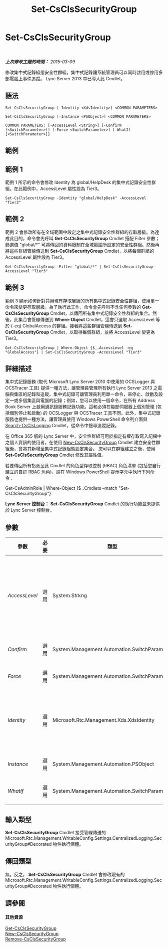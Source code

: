 ﻿---
title: Set-CsClsSecurityGroup
TOCTitle: Set-CsClsSecurityGroup
ms:assetid: 14e7d927-8d3e-4b36-867c-d4742101e751
ms:mtpsurl: https://technet.microsoft.com/zh-tw/library/JJ204700(v=OCS.15)
ms:contentKeyID: 49290179
ms.date: 08/10/2015
mtps_version: v=OCS.15
ms.translationtype: HT
---

# Set-CsClsSecurityGroup

 

_**上次修改主題的時間：** 2015-03-09_

修改集中式記錄組態安全性群組。集中式記錄讓系統管理員可以同時啟用或停用多部電腦上事件追蹤。 Lync Server 2013 中已導入此 Cmdlet。

## 語法

    Set-CsClsSecurityGroup [-Identity <XdsIdentity>] <COMMON PARAMETERS>

    Set-CsClsSecurityGroup [-Instance <PSObject>] <COMMON PARAMETERS>

    COMMON PARAMETERS: [-AccessLevel <String>] [-Confirm [<SwitchParameter>]] [-Force <SwitchParameter>] [-WhatIf [<SwitchParameter>]]

## 範例

## 範例 1

範例 1 所示的命令會修改 Identity 為 global/HelpDesk 的集中式記錄安全性群組。在此範例中，AccessLevel 屬性設為 Tier3。

    Set-CsClsSecurityGroup -Identity "global/HelpDesk" -AccessLevel "Tier3"

## 範例 2

範例 2 會修改所有在全域範圍中設定之集中式記錄安全性群組的存取層級。為達成此目的，命令會先呼叫 **Get-CsClsSecurityGroup** Cmdlet 搭配 Filter 參數；篩選值 "global/\*" 可將傳回的資料限制在全域範圍所設定的安全性群組。然後再將這些群組管線傳送到 **Set-CsClsSecurityGroup** Cmdlet，以將每個群組的 AccessLevel 屬性設為 Tier3。

    Get-CsClsSecurityGroup -Filter "global/*" | Set-CsClsSecurityGroup-AccessLevel "Tier3"

## 範例 3

範例 3 顯示如何針對共用現有存取層級的所有集中式記錄安全性群組，使用單一命令來變更存取層級。為了執行此工作，命令會先呼叫不含任何參數的 **Get-CsClsSecurityGroup** Cmdlet，以傳回所有集中式記錄安全性群組的集合。然後，此集合會管線傳送到 **Where-Object** Cmdlet，這會只選取 AccessLevel 等於 (-eq) GlobalAccess 的群組。接著將這些群組管線傳送到 **Set-CsClsSecurityGroup** Cmdlet，以取得每個群組，並將 AccessLevel 變更為 Tier3。

    Get-CsClsSecurityGroup | Where-Object {$_.AccessLevel -eq "GlobalAccess"} | Set-CsClsSecurityGroup -AccessLevel "Tier3"

## 詳細描述

集中式記錄服務 (取代 Microsoft Lync Server 2010 中使用的 OCSLogger 與 OCSTracer 工具) 提供一種方法，讓管理員管理所有執行 Lync Server 2013 之電腦與集區的記錄和追蹤。集中式記錄可讓管理員利用單一命令，來停止、啟動及設定一或多個集區與電腦的記錄；例如，您可以使用一個命令，在所有 Address Book Server 上啟用通訊錄服務記錄功能。這和必須在每部伺服器上個別管理 (包括個別停止和啟動) 的 OCSLogger 與 OCSTracer 工具不同。此外，集中式記錄服務也提供一種方法，讓管理員使用 Windows PowerShell 命令列介面與 [Search-CsClsLogging](search-csclslogging.md) Cmdlet，從命令中搜尋追蹤記錄。

在 Office 365 版的 Lync Server 中，安全性群組可用於指定有權存取寫入記檔中之個人資訊的使用者。在使用 [New-CsClsSecurityGroup](new-csclssecuritygroup.md) Cmdlet 建立安全性群組後，會將其新增至集中式記錄組態設定集合。 您可以在群組建立之後，使用 **Set-CsClsSecurityGroup** Cmdlet 修改其屬性值。

若要傳回所有指派至此 Cmdlet 的角色型存取控制 (RBAC) 角色清單 (包括您自行建立的自訂 RBAC 角色)，請在 Windows PowerShell 提示字元中執行下列命令：

Get-CsAdminRole | Where-Object {$\_.Cmdlets –match "Set-CsClsSecurityGroup"}

**Lync Server 控制台：** **Set-CsClsSecurityGroup** Cmdlet 的執行功能並未提供於 Lync Server 控制台。

## 參數


<table>
<colgroup>
<col style="width: 25%" />
<col style="width: 25%" />
<col style="width: 25%" />
<col style="width: 25%" />
</colgroup>
<thead>
<tr class="header">
<th>參數</th>
<th>必要</th>
<th>類型</th>
<th>說明</th>
</tr>
</thead>
<tbody>
<tr class="odd">
<td><p><em>AccessLevel</em></p></td>
<td><p>選用</p></td>
<td><p>System.Strkng</p></td>
<td><p>字串值，用來指定要指派給群組的存取層級。存取層級是由系統管理員指派，可用來分類安全性群組。例如：</p>
<p>-AccessLevel &quot;Tier3&quot;</p>
<p>同一存取層級可由多個群組共用。目前有意義的值只有 &quot;Tier3&quot;、&quot;Tier2&quot;、&quot;Product&quot;、&quot;Ops&quot; 及 &quot;Pii&quot;。</p></td>
</tr>
<tr class="even">
<td><p><em>Confirm</em></p></td>
<td><p>選用</p></td>
<td><p>System.Management.Automation.SwitchParameter</p></td>
<td><p>在執行命令前先提示確認。</p></td>
</tr>
<tr class="odd">
<td><p><em>Force</em></p></td>
<td><p>選用</p></td>
<td><p>System.Management.Automation.SwitchParameter</p></td>
<td><p>隱藏執行命令時可能發生的非嚴重錯誤訊息。</p></td>
</tr>
<tr class="even">
<td><p><em>Identity</em></p></td>
<td><p>選用</p></td>
<td><p>Microsoft.Rtc.Management.Xds.XdsIdentity</p></td>
<td><p>要修改之集中式記錄安全性群組的唯一識別碼。安全性群組識別包含群組建立所在的範圍，後接群組名稱。例如，若要修改在全域範圍建立、名為 HelpDesk 的群組，請使用下列語法：</p>
<p>-Identity &quot;global/HelpDesk&quot;</p></td>
</tr>
<tr class="odd">
<td><p><em>Instance</em></p></td>
<td><p>選用</p></td>
<td><p>System.Management.Automation.PSObject</p></td>
<td><p>允許您傳遞物件參考，而不設定個別的參數值。</p></td>
</tr>
<tr class="even">
<td><p><em>WhatIf</em></p></td>
<td><p>選用</p></td>
<td><p>System.Management.Automation.SwitchParameter</p></td>
<td><p>說明執行命令時若不實際執行命令的後果。</p></td>
</tr>
</tbody>
</table>


## 輸入類型

**Set-CsClsSecurityGroup** Cmdlet 接受管線傳送的 Microsoft.Rtc.Management.WritableConfig.Settings.CentralizedLogging.SecurityGroup\#Decorated 物件執行個體。

## 傳回類型

無。反之， **Set-CsClsSecurityGroup** Cmdlet 會修改現有的 Microsoft.Rtc.Management.WritableConfig.Settings.CentralizedLogging.SecurityGroup\#Decorated 物件執行個體。

## 請參閱

#### 其他資源

[Get-CsClsSecurityGroup](get-csclssecuritygroup.md)  
[New-CsClsSecurityGroup](new-csclssecuritygroup.md)  
[Remove-CsClsSecurityGroup](remove-csclssecuritygroup.md)

